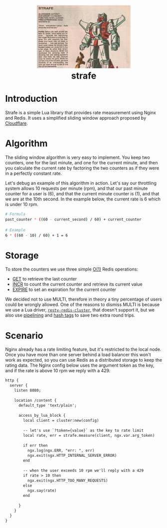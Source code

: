 <h1 align="center">
  <img src="strafe.jpg" width=300 alt=""><br>
  strafe<br>
</h1>

<!--ts-->
<!--te-->

# Introduction

Strafe is a simple Lua library that provides rate measurement using Nginx and Redis. It uses a simplified sliding window approach proposed by [Cloudflare](https://blog.cloudflare.com/counting-things-a-lot-of-different-things/).

# Algorithm

The sliding window algorithm is very easy to implement. You keep two counters, one for the last minute, and one for the current minute, and then you calculate the current rate by factoring the two counters as if they were in a perfectly constant rate.

Let's debug an example of this algorithm in action. Let's say our throttling system allows 10 requests per minute (rpm), and that our past minute counter for a user is (6), and that the current minute counter is (1), and that we are at the 10th second. In the example below, the current rate is 6 which is under 10 rpm.

```bash
# Formula
past_counter * ((60 - current_second) / 60) + current_counter

# Example
6 * ((60 - 10) / 60) + 1 = 6
```

# Storage

To store the counters we use three simple [O(1)](https://en.wikipedia.org/wiki/Time_complexity#Constant_time) Redis operations:

- [GET](https://redis.io/commands/get) to retrieve the last counter
- [INCR](https://redis.io/commands/incr) to count the current counter and retrieve its current value
- [EXPIRE](https://redis.io/commands/expire) to set an expiration for the current counter

We decided not to use MULTI, therefore in theory a tiny percentage of users could be wrongly allowed. One of the reasons to dismiss MULTI is because we use a Lua driver, [`resty-redis-cluster`](https://github.com/steve0511/resty-redis-cluster), that doesn't support it, but we also use [pipelining](https://redis.io/topics/pipelining) and [hash tags](https://redis.io/docs/reference/cluster-spec/#hash-tags) to save two extra round trips.

# Scenario

Nginx already has a rate limiting feature, but it's restricted to the local node. Once you have more than one server behind a load balancer this won't work as expected, so you can use Redis as a distributed storage to keep the rating data. The Nginx config below uses the argument token as the key, and if the rate is above 10 rpm we reply with a 429.

```nginx
http {
  server {
    listen 8080;

    location /content {
      default_type 'text/plain';

      access_by_lua_block {
        local client = cluster:new(config)

        -- let's use `?token={value}` as the key to rate limit
        local rate, err = strafe.measure(client, ngx.var.arg_token)

        if err then
          ngx.log(ngx.ERR, "err: ", err)
          ngx.exit(ngx.HTTP_INTERNAL_SERVER_ERROR)
        end

        -- when the user exceeds 10 rpm we'll reply with a 429
        if rate > 10 then
          ngx.exit(ngx.HTTP_TOO_MANY_REQUESTS)
        else
          ngx.say(rate)
        end

      }
    }
  }
}
```